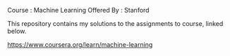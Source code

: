 Course : Machine Learning 		Offered By : Stanford

This repository contains my solutions to the assignments to course, linked below.

https://www.coursera.org/learn/machine-learning